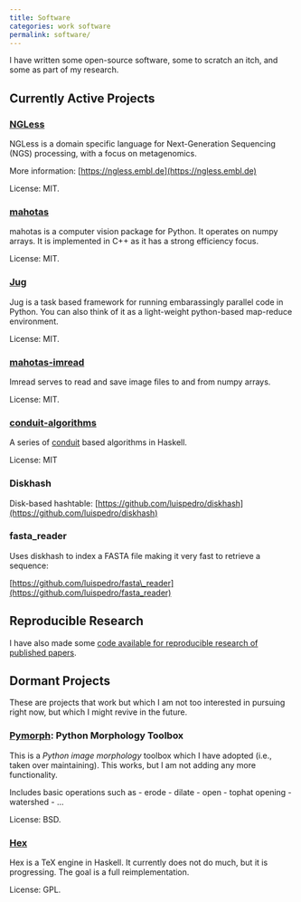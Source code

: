 ```yaml
---
title: Software
categories: work software
permalink: software/
---
```


I have written some open-source software, some to scratch an itch, and some as
part of my research.

## Currently Active Projects

### [NGLess](/software/ngless)

NGLess is a domain specific language for Next-Generation Sequencing (NGS)
processing, with a focus on metagenomics.

More information: [https://ngless.embl.de](https://ngless.embl.de)

License: MIT.

### [mahotas](/software/mahotas)

mahotas is a computer vision package for Python. It operates on numpy arrays.
It is implemented in C++ as it has a strong efficiency focus.

License: MIT.

### [Jug](/software/jug)

Jug is a task based framework for running embarassingly parallel code in Python.
You can also think of it as a light-weight python-based map-reduce environment.

License: MIT.

### [mahotas-imread](/software/imread)

Imread serves to read and save image files to and from numpy arrays.

License: MIT.


### [conduit-algorithms](/software/conduit-algorithms)

A series of [conduit](http://hackage.haskell.org/package/conduit) based
algorithms in Haskell.

License: MIT


### Diskhash

Disk-based hashtable: [https://github.com/luispedro/diskhash](https://github.com/luispedro/diskhash)


### fasta\_reader

Uses diskhash to index a FASTA file making it very fast to retrieve a sequence:

[https://github.com/luispedro/fasta\_reader](https://github.com/luispedro/fasta_reader)

## Reproducible Research

I have also made some [code available for reproducible research of published
papers](/software/reproducible).


## Dormant Projects

These are projects that work but which I am not too interested in pursuing
right now, but which I might revive in the future.

### [Pymorph](software/pymorph): Python Morphology Toolbox

This is a *Python image morphology* toolbox which I have adopted (i.e., taken
over maintaining). This works, but I am not adding any more functionality.

Includes basic operations such as
    - erode
    - dilate
    - open
    - tophat opening
    - watershed
    - ...

License: BSD.


### [Hex](/software/hex)

Hex is a TeX engine in Haskell. It currently does not do much, but it is
progressing. The goal is a full reimplementation.

License: GPL.


